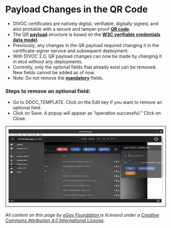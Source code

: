 # Payload Changes in the QR Code

* DIVOC certificates are natively digital, verifiable, digitally signed, and also printable with a secure and tamper-proof [**QR code**](../../../divocs-verifiable-certificate-features/what-information-goes-into-a-qr-code.md)**.**
* The QR [**payload**](../../../divocs-verifiable-certificate-features/divocs-native-covid-19-certificate-specification.md) structure is based on the [**W3C verifiable credentials data model**](https://www.w3.org/TR/vc-data-model/).&#x20;
* Previously, any changes in the QR payload required changing it in the certificate-signer service and subsequent deployment.
* With DIVOC 2.0, QR payload changes can now be made by changing it in etcd without any deployments.
* Currently, only the optional fields that already exist can be removed. New fields cannot be added as of now.
* Note: Do not remove the [**mandatory**](../../../divocs-verifiable-certificate-features/what-information-goes-into-a-qr-code.md) fields.

### Steps to remove an optional field:

* Go to DDCC\_TEMPLATE. Click on the Edit key if you want to remove an optional field.
* Click on Save. A popup will appear as “operation successful.” Click on Close.

![](<../../../../.gitbook/assets/Screenshot 2022-06-20 at 8.50.52 AM.png>)



_All content on this page by_ [_eGov Foundation_ ](https://egov.org.in/)_is licensed under a_ [_Creative Commons Attribution 4.0 International License_](http://creativecommons.org/licenses/by/4.0/)_._    &#x20;
